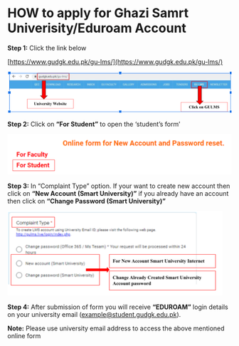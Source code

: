 # HOW to apply for Ghazi Samrt Univerisity/Eduroam Account

**Step 1:** Click the link below

[https://www.gudgk.edu.pk/gu-lms/](https://www.gudgk.edu.pk/gu-lms/)

![image](img/apply-eduroam1.png)

**Step 2:** Click on **“For Student”**  to open the ‘student’s form’

![image](img/apply-eduroam2.png)

**Step 3:** In “Complaint Type” option.  If your want to create new account then click on **“New Account  (Smart University)”** if you already have an account then click on **“Change Password (Smart University)”**

![image](img/apply-eduroam3.png)

**Step 4:** After submission of form you will receive **“EDUROAM”** login details on your university email (example@student.gudgk.edu.pk).

**Note:** Please use university email address to access the above mentioned online form
